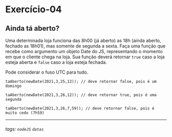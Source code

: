 # Exercício-04
## Ainda tá aberto?

Uma determinada loja funciona das 8h00 (já aberto) as 18h (ainda aberto, fechado as 18h01), mas somente de segunda a sexta. Faça uma função que recebe como argumento um objeto Date do JS, representando o momento em que o cliente chega na loja. Sua função deverá retornar `true` caso a loja esteja aberta e `false` caso a loja esteja fechada.


Pode considerar o fuso UTC para tudo.

```
taAberto(newDate(2021,3,25,12)); // deve retornar false, pois é um domingo

taAberto(newDate(2021,3,26,12)); // deve retornar true, pois é uma segunda

taAberto(newDate(2021,3,26,7,59)); // deve retornar false, pois é muito cedo (7h59)
```

---


###### tags: `nodeJS` `datas`